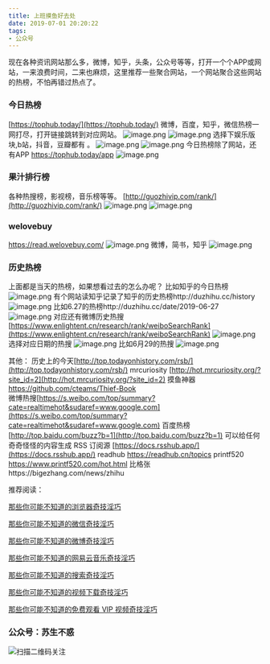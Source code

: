 ```yaml
---
title: 上班摸鱼好去处
date: 2019-07-01 20:20:22
tags:
- 公众号
---
```


现在各种资讯网站那么多，微博，知乎，头条，公众号等等，打开一个个APP或网站，一来浪费时间，二来也麻烦，这里推荐一些聚合网站，一个网站聚合这些网站的热榜，不怕再错过热点了。
### 今日热榜
[https://tophub.today/](https://tophub.today/)
微博，百度，知乎，微信热榜一网打尽，打开链接跳转到对应网站。
![image.png](https://upload-images.jianshu.io/upload_images/17817191-86bf2bcdf0829314.png?imageMogr2/auto-orient/strip%7CimageView2/2/w/1240)
![image.png](https://upload-images.jianshu.io/upload_images/17817191-f01603269dc7f821.png?imageMogr2/auto-orient/strip%7CimageView2/2/w/1240)
选择下娱乐版块,b站，抖音，豆瓣都有 。
![image.png](https://upload-images.jianshu.io/upload_images/17817191-50e0b063ed98423d.png?imageMogr2/auto-orient/strip%7CimageView2/2/w/1240)
![image.png](https://upload-images.jianshu.io/upload_images/17817191-f140df6b2b2d77f3.png?imageMogr2/auto-orient/strip%7CimageView2/2/w/1240)
今日热榜除了网站，还有APP https://tophub.today/app
![image.png](https://upload-images.jianshu.io/upload_images/17817191-f5449f768ad875e6.png?imageMogr2/auto-orient/strip%7CimageView2/2/w/1240)


### 果汁排行榜
各种热搜榜，影视榜，音乐榜等等。
[http://guozhivip.com/rank/](http://guozhivip.com/rank/)
![image.png](https://upload-images.jianshu.io/upload_images/17817191-3bdadd3c716624c8.png?imageMogr2/auto-orient/strip%7CimageView2/2/w/1240)
![image.png](https://upload-images.jianshu.io/upload_images/17817191-adc5e765cb21390c.png?imageMogr2/auto-orient/strip%7CimageView2/2/w/1240)
### welovebuy
https://read.welovebuy.com/ 
![image.png](https://upload-images.jianshu.io/upload_images/17817191-9a5a0d38d6259a8f.png?imageMogr2/auto-orient/strip%7CimageView2/2/w/1240)
微博，简书，知乎
![image.png](https://upload-images.jianshu.io/upload_images/17817191-875cd407a28611db.png?imageMogr2/auto-orient/strip%7CimageView2/2/w/1240)
### 历史热榜
上面都是当天的热榜，如果想看过去的怎么办呢？
比如知乎的今日热榜 
![image.png](https://upload-images.jianshu.io/upload_images/17817191-909e889185be3e08.png?imageMogr2/auto-orient/strip%7CimageView2/2/w/1240)
有个网站读知乎记录了知乎的历史热榜http://duzhihu.cc/history
![image.png](https://upload-images.jianshu.io/upload_images/17817191-6328764a76921dc9.png?imageMogr2/auto-orient/strip%7CimageView2/2/w/1240)
比如6.27的热榜http://duzhihu.cc/date/2019-06-27
![image.png](https://upload-images.jianshu.io/upload_images/17817191-8fbc2418b4a11cba.png?imageMogr2/auto-orient/strip%7CimageView2/2/w/1240)
对应还有微博历史热搜 [https://www.enlightent.cn/research/rank/weiboSearchRank](https://www.enlightent.cn/research/rank/weiboSearchRank)
![image.png](https://upload-images.jianshu.io/upload_images/17817191-8ffa7a3e466adec3.png?imageMogr2/auto-orient/strip%7CimageView2/2/w/1240)
选择对应日期的热搜
![image.png](https://upload-images.jianshu.io/upload_images/17817191-8586a6a8c06567cc.png?imageMogr2/auto-orient/strip%7CimageView2/2/w/1240)
比如6月29的热搜
![image.png](https://upload-images.jianshu.io/upload_images/17817191-3c32a750ccd9605d.png?imageMogr2/auto-orient/strip%7CimageView2/2/w/1240)


 其他：
历史上的今天[http://top.todayonhistory.com/rsb/](http://top.todayonhistory.com/rsb/)
 mrcuriosity [http://hot.mrcuriosity.org/?site_id=2](http://hot.mrcuriosity.org/?site_id=2)
摸鱼神器 https://github.com/cteams/Thief-Book  
微博热搜[https://s.weibo.com/top/summary?cate=realtimehot&sudaref=www.google.com](https://s.weibo.com/top/summary?cate=realtimehot&sudaref=www.google.com)
百度热榜[http://top.baidu.com/buzz?b=1](http://top.baidu.com/buzz?b=1)
可以给任何奇奇怪怪的内容生成 RSS 订阅源 [https://docs.rsshub.app/](https://docs.rsshub.app/)
readhub https://readhub.cn/topics
printf520  https://www.printf520.com/hot.html
比格张https://bigezhang.com/news/zhihu

推荐阅读：

[那些你可能不知道的浏览器奇技淫巧](https://mp.weixin.qq.com/s/-cSjrvkibYGp5Fx8gCTFuw)

[那些你可能不知道的微信奇技淫巧](https://mp.weixin.qq.com/s/eGDO0Y8el_dsEyriCoAgog)

[那些你可能不知道的微博奇技淫巧](https://mp.weixin.qq.com/s/j7VhoZXmUTnOWC5C_B8jlQ)

[那些你可能不知道的网易云音乐奇技淫巧](https://mp.weixin.qq.com/s/LtI2piwAIDXA590NEsXvuw)

 [那些你可能不知道的搜索奇技淫巧](https://mp.weixin.qq.com/s?__biz=MzIyMjg2ODExMA==&mid=2247483979&idx=1&sn=0735daa1d805b66d346ed0e8e60a841f&scene=21#wechat_redirect)

[那些你可能不知道的视频下载奇技淫巧](https://mp.weixin.qq.com/s?__biz=MzIyMjg2ODExMA==&mid=2247483983&idx=1&sn=f0e1d9a8e22caf609d6c21431a530186&chksm=e827a5aedf502cb8b72f2036054753fcfd9c20c28b9fbccdeae619a254a80e1024f18ba06523&token=457023358&lang=zh_CN#rd)

[那些你可能不知道的免费观看 VIP 视频奇技淫巧](https://mp.weixin.qq.com/s/R3x-xZwqLIVwPjlgikDQ9A)

### 公众号：苏生不惑
 ![扫描二维码关注](https://upload-images.jianshu.io/upload_images/17817191-6e0079f95d4c0338.jpg?imageMogr2/auto-orient/strip%7CimageView2/2/w/1240)
